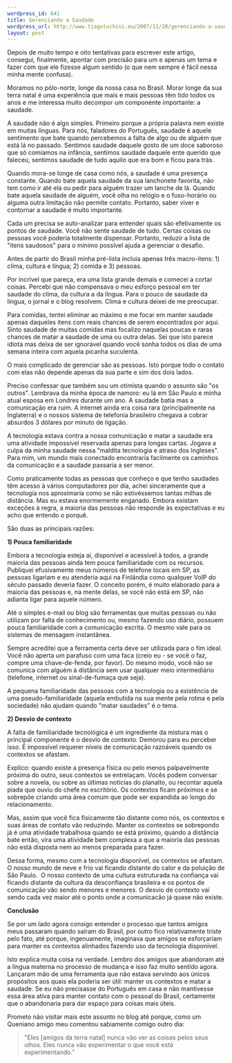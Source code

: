 ```yaml
--- 
wordpress_id: 641
title: Gerenciando a Saudade
wordpress_url: http://www.tiagoluchini.eu/2007/11/20/gerenciando-a-saudade/
layout: post
---
```

Depois de muito tempo e oito tentativas para escrever este artigo, consegui, finalmente, apontar com precisão para um e apenas um tema e fazer com que ele fizesse algum sentido (o que nem sempre é fácil nessa minha mente confusa).

Moramos no pólo-norte, longe da nossa casa no Brasil. Morar longe da sua terra natal é uma experiência que mais e mais pessoas têm tido todos os anos e me interessa muito decompor um componente importante: a saudade.

A saudade não é algo simples. Primeiro porque a própria palavra nem existe em muitas línguas. Para nós, faladores do Português, saudade é aquele sentimento que bate quando percebemos a falta de algo ou de alguém que está lá no passado. Sentimos saudade daquele gosto de um doce saboroso que só comíamos na infância, sentimos saudade daquele ente querido que faleceu, sentimos saudade de tudo aquilo que era bom e ficou para trás.

Quando mora-se longe de casa como nós, a saudade é uma presença constante. Quando bate aquela saudade da sua lanchonete favorita, não tem como ir até ela ou pedir para alguém trazer um lanche de lá. Quando bate aquela saudade de alguém, você olha no relógio e o fuso-horário ou alguma outra limitação não permite contato. Portanto, saber viver e contornar a saudade é muito importante.

Cada um precisa se auto-analizar para entender quais são efetivamente os pontos de saudade. Você não sente saudade de tudo. Certas coisas ou pessoas você poderia totalmente dispensar. Portanto, reduzir a lista de "itens saudosos" para o mínimo possível ajuda a gerenciar o desafio.

Antes de partir do Brasil minha pré-lista incluia apenas três macro-itens: 1) clima, cultura e língua; 2) comida e 3) pessoas.

Por incrível que pareça, era uma lista grande demais e comecei a cortar coisas. Percebi que não compensava o meu esforço pessoal em ter saudade do clima, da cultura a da língua. Para o pouco de saudade da língua, o jornal e o blog resolvem. Clima e cultura deixei de me preocupar.

Para comidas, tentei eliminar ao máximo e me focar em manter saudade apenas daqueles itens com reais chances de serem encontrados por aqui. Sinto saudade de muitas comidas mas focalizo naquelas poucas e raras chances de matar a saudade de uma ou outra delas. Sei que isto parece idiota mas deixa de ser ignorável quando você sonha todos os dias de uma semana inteira com aquela picanha suculenta.

O mais complicado de gerenciar são as pessoas. Isto porque todo o contato com elas não depende apenas da sua parte e sim dos dois lados.

Preciso confessar que também sou um otimista quando o assunto são "os outros". Lembrava da minha época de namoro: eu lá em São Paulo e minha atual esposa em Londres durante um ano. A saudade batia mas a comunicação era ruim. A internet ainda era coisa rara (principalmente na Inglaterra) e o nossos sistema de telefonia brasileiro chegava a cobrar absurdos 3 dólares por minuto de ligação.

A tecnologia estava contra a nossa comunicação e matar a saudade era uma atividade impossível reservada apenas para longas cartas. Jogava a culpa da minha saudade nessa "maldita tecnologia e atraso dos Ingleses". Para mim, um mundo mais conectado encontraria facilmente os caminhos da comunicação e a saudade passaria a ser menor.

Como praticamente todas as pessoas que conheço e que tenho saudades têm acesso à vários computadores por dia, achei sinceramente que a tecnologia nos aproximaria como se não estivéssemos tantas milhas de distância. Mas eu estava enormemente enganado. Embora existam exceções à regra, a maioria das pessoas não responde às expectativas e eu acho que entendo o porquê.

São duas as principais razões:

**1) Pouca familiaridade**

Embora a tecnologia esteja aí, disponível e acessível à todos, a grande maioria das pessoas ainda tem pouca familiaridade com os recursos. Publiquei efusivamente meus números de telefone locais em SP, as pessoas ligariam e eu atenderia aqui na Finlândia como qualquer VoIP do século passado deveria fazer. O conceito porém, é muito elaborado para a maioria das pessoas e, na mente delas, se você não está em SP, não adianta ligar para aquele número.

Até o simples e-mail ou blog são ferramentas que muitas pessoas ou não utilizam por falta de conhecimento ou, mesmo fazendo uso diário, possuem pouca familiaridade com a comunicação escrita. O mesmo vale para os sistemas de mensagem instantânea.

Sempre acreditei que a ferramenta certa deve ser utilizada para o fim ideal. Você não aperta um parafuso com uma faca (creio eu - se você o faz, compre uma chave-de-fenda, por favor). Do mesmo modo, você não se comunica com alguém à distância sem usar qualquer meio intermediário (telefone, internet ou sinal-de-fumaça que seja).

A pequena familiaridade das pessoas com a tecnologia ou a existência de uma pseudo-familiaridade (aquela embutida na sua mente pela rotina e pela sociedade) não ajudam quando "matar saudades" é o tema.

**2) Desvio de contexto**

A falta de familiaridade tecnológica é um ingrediente da mistura mas o principal componente é o desvio de contexto. Demorou para eu perceber isso. É impossível requerer níveis de comunicação razoáveis quando os contextos se afastam.

Explico: quando existe a presença física ou pelo menos palpavelmente próxima do outro, seus contextos se entrelaçam. Vocês podem conversar sobre a novela, ou sobre as últimas notícias do planalto, ou recontar aquela piada que ouviu do chefe no escritório. Os contextos ficam próximos e se sobrepõe criando uma área comum que pode ser expandida ao longo do relacionamento.

Mas, assim que você fica fisicamente tão distante como nós, os contextos e suas áreas de contato vão reduzindo. Manter os contextos se sobrepondo já é uma atividade trabalhosa quando se está próximo, quando a distância bate então, vira uma atividade bem complexa a que a maioria das pessoas não está disposta nem ao menos preparada para fazer.

Dessa forma, mesmo com a tecnologia disponível, os contextos se afastam. O nosso mundo de neve e frio vai ficando distante do calor e da poluição de São Paulo.  O nosso contexto de uma cultura estruturada na confiança vai ficando distante da cultura da desconfiança brasileira e os pontos de comunicação vão sendo menores e menores. O desvio de contexto vai sendo cada vez maior até o ponto onde a comunicacão já quase não existe.

**Conclusão**

Se por um lado agora consigo entender o processo que tantos amigos meus passaram quando saíram do Brasil, por outro fico relativamente triste pelo fato, até porque, ingenuamente, imaginava que amigos se esforçariam para manter os contextos alinhados fazendo uso da tecnologia disponível.

Isto explica muita coisa na verdade. Lembro dos amigos que abandoram até a língua materna no processo de mudança e isso faz muito sentido agora. Lançaram mão de uma ferramenta que não estava servindo aos únicos propósitos aos quais ela poderia ser útil: manter os contextos e matar a saudade. Se eu não precisasse do Português em casa e não mantivesse essa área ativa para manter contato com o pessoal do Brasil, certamente que o abandonaria para dar espaço para coisas mais úteis.

Prometo não visitar mais este assunto no blog até porque, como um Queniano amigo meu comentou sabiamente comigo outro dia:

> "Eles \[amigos da terra natal\] nunca vão ver as coisas pelos seus olhos. Eles nunca vão experimentar o que você está experimentando."
